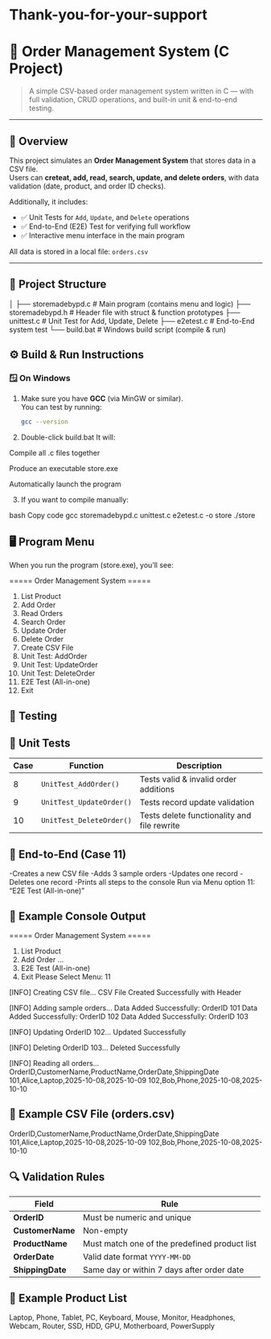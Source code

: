 # Thank-you-for-your-support
# 🏪 Order Management System (C Project)

> A simple CSV-based order management system written in C — with full validation, CRUD operations, and built-in unit & end-to-end testing.

---

## 📘 Overview

This project simulates an **Order Management System** that stores data in a CSV file.  
Users can **creteat, add, read, search, update, and delete orders**, with data validation (date, product, and order ID checks).

Additionally, it includes:
- ✅ Unit Tests for `Add`, `Update`, and `Delete` operations  
- ✅ End-to-End (E2E) Test for verifying full workflow  
- ✅ Interactive menu interface in the main program  

All data is stored in a local file: `orders.csv`

---

## 🧩 Project Structure
│ 
├── storemadebypd.c # Main program (contains menu and logic) 
├── storemadebypd.h # Header file with struct & function prototypes 
├── unittest.c # Unit Test for Add, Update, Delete 
├── e2etest.c # End-to-End system test 
└── build.bat # Windows build script (compile & run) 

## ⚙️ Build & Run Instructions

### 🪟 On Windows

1. Make sure you have **GCC** (via MinGW or similar).  
   You can test by running:
   ```bash
   gcc --version

2. Double-click build.bat
It will:

Compile all .c files together

Produce an executable store.exe

Automatically launch the program

3. If you want to compile manually:

bash
Copy code
gcc storemadebypd.c unittest.c e2etest.c -o store
./store

## 🖥️ Program Menu

When you run the program (store.exe), you’ll see:

===== Order Management System =====
1. List Product
2. Add Order
3. Read Orders
4. Search Order
5. Update Order
6. Delete Order
7. Create CSV File
8. Unit Test: AddOrder
9. Unit Test: UpdateOrder
10. Unit Test: DeleteOrder
11. E2E Test (All-in-one)
0. Exit

## 🧪 Testing

## 🧭 Unit Tests
| Case | Function                 | Description                                 |
| ---- | ------------------------ | ------------------------------------------- |
| 8    | `UnitTest_AddOrder()`    | Tests valid & invalid order additions       |
| 9    | `UnitTest_UpdateOrder()` | Tests record update validation              |
| 10   | `UnitTest_DeleteOrder()` | Tests delete functionality and file rewrite |

## 🧩 End-to-End (Case 11)

-Creates a new CSV file
-Adds 3 sample orders
-Updates one record
-Deletes one record
-Prints all steps to the console
Run via Menu option 11: “E2E Test (All-in-one)”

## 📝 Example Console Output
===== Order Management System =====
1. List Product
2. Add Order
...
11. E2E Test (All-in-one)
0. Exit
Please Select Menu: 11

[INFO] Creating CSV file...
CSV File Created Successfully with Header

[INFO] Adding sample orders...
Data Added Successfully: OrderID 101
Data Added Successfully: OrderID 102
Data Added Successfully: OrderID 103

[INFO] Updating OrderID 102...
Updated Successfully

[INFO] Deleting OrderID 103...
Deleted Successfully

[INFO] Reading all orders...
OrderID,CustomerName,ProductName,OrderDate,ShippingDate
101,Alice,Laptop,2025-10-08,2025-10-09
102,Bob,Phone,2025-10-08,2025-10-10

## 📂 Example CSV File (orders.csv)
OrderID,CustomerName,ProductName,OrderDate,ShippingDate
101,Alice,Laptop,2025-10-08,2025-10-09
102,Bob,Phone,2025-10-08,2025-10-10

## 🔍 Validation Rules
| Field            | Rule                                          |
| ---------------- | --------------------------------------------- |
| **OrderID**      | Must be numeric and unique                    |
| **CustomerName** | Non-empty                                     |
| **ProductName**  | Must match one of the predefined product list |
| **OrderDate**    | Valid date format `YYYY-MM-DD`                |
| **ShippingDate** | Same day or within 7 days after order date    |

## 🧠 Example Product List
Laptop, Phone, Tablet, PC, Keyboard, Mouse, Monitor,
Headphones, Webcam, Router, SSD, HDD, GPU, Motherboard, PowerSupply
